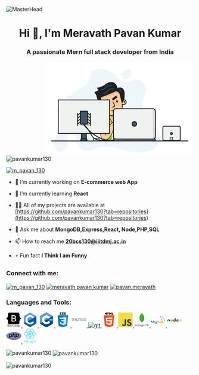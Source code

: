 ![MasterHead](https://www.arkasoftwares.com/blog/wp-content/uploads/2021/01/header_banner-2.jpg)
<h1 align="center">Hi 👋, I'm Meravath Pavan Kumar</h1>
<h3 align="center">A passionate Mern full stack developer from India</h3>
<img src="https://raw.githubusercontent.com/rajpratyush/rajpratyush/master/me_1.gif" alt="Coding"  width="400px" align="right"/>


<p align="left"> <img src="https://komarev.com/ghpvc/?username=pavankumar130&label=Profile%20views&color=0e75b6&style=flat" alt="pavankumar130" /> </p>

<p align="left"> <a href="https://twitter.com/m_pavan_130" target="blank"><img src="https://img.shields.io/twitter/follow/m_pavan_130?logo=twitter&style=for-the-badge" alt="m_pavan_130" /></a> </p>

- 🔭 I’m currently working on **E-commerce web App**

- 🌱 I’m currently learning **React**

- 👨‍💻 All of my projects are available at [https://github.com/pavankumar130?tab=repositories](https://github.com/pavankumar130?tab=repositories)

- 💬 Ask me about **MongoDB,Express,React, Node,PHP,SQL**

- 📫 How to reach me **20bcs130@iiitdmj.ac.in**

- ⚡ Fun fact **I Think I am Funny**

<h3 align="left">Connect with me:</h3>
<p align="left">
<a href="https://twitter.com/m_pavan_130" target="blank"><img align="center" src="https://raw.githubusercontent.com/rahuldkjain/github-profile-readme-generator/master/src/images/icons/Social/twitter.svg" alt="m_pavan_130" height="30" width="40" /></a>
<a href="https://www.linkedin.com/in/meravath-pavan-kumar-4040ba21a/" target="blank"><img align="center" src="https://raw.githubusercontent.com/rahuldkjain/github-profile-readme-generator/master/src/images/icons/Social/linked-in-alt.svg" alt="meravath pavan kumar" height="30" width="40" /></a>
<a href="https://instagram.com/pavan.meravath" target="blank"><img align="center" src="https://raw.githubusercontent.com/rahuldkjain/github-profile-readme-generator/master/src/images/icons/Social/instagram.svg" alt="pavan.meravath" height="30" width="40" /></a>
</p>

<h3 align="left">Languages and Tools:</h3>
<p align="left"> <a href="https://getbootstrap.com" target="_blank" rel="noreferrer"> <img src="https://raw.githubusercontent.com/devicons/devicon/master/icons/bootstrap/bootstrap-plain-wordmark.svg" alt="bootstrap" width="40" height="40"/> </a> <a href="https://www.cprogramming.com/" target="_blank" rel="noreferrer"> <img src="https://raw.githubusercontent.com/devicons/devicon/master/icons/c/c-original.svg" alt="c" width="40" height="40"/> </a> <a href="https://www.w3schools.com/cpp/" target="_blank" rel="noreferrer"> <img src="https://raw.githubusercontent.com/devicons/devicon/master/icons/cplusplus/cplusplus-original.svg" alt="cplusplus" width="40" height="40"/> </a> <a href="https://www.w3schools.com/css/" target="_blank" rel="noreferrer"> <img src="https://raw.githubusercontent.com/devicons/devicon/master/icons/css3/css3-original-wordmark.svg" alt="css3" width="40" height="40"/> </a> <a href="https://expressjs.com" target="_blank" rel="noreferrer"> <img src="https://raw.githubusercontent.com/devicons/devicon/master/icons/express/express-original-wordmark.svg" alt="express" width="40" height="40"/> </a> <a href="https://git-scm.com/" target="_blank" rel="noreferrer"> <img src="https://www.vectorlogo.zone/logos/git-scm/git-scm-icon.svg" alt="git" width="40" height="40"/> </a> <a href="https://www.w3.org/html/" target="_blank" rel="noreferrer"> <img src="https://raw.githubusercontent.com/devicons/devicon/master/icons/html5/html5-original-wordmark.svg" alt="html5" width="40" height="40"/> </a> <a href="https://developer.mozilla.org/en-US/docs/Web/JavaScript" target="_blank" rel="noreferrer"> <img src="https://raw.githubusercontent.com/devicons/devicon/master/icons/javascript/javascript-original.svg" alt="javascript" width="40" height="40"/> </a> <a href="https://www.mongodb.com/" target="_blank" rel="noreferrer"> <img src="https://raw.githubusercontent.com/devicons/devicon/master/icons/mongodb/mongodb-original-wordmark.svg" alt="mongodb" width="40" height="40"/> </a> <a href="https://www.mysql.com/" target="_blank" rel="noreferrer"> <img src="https://raw.githubusercontent.com/devicons/devicon/master/icons/mysql/mysql-original-wordmark.svg" alt="mysql" width="40" height="40"/> </a> <a href="https://nodejs.org" target="_blank" rel="noreferrer"> <img src="https://raw.githubusercontent.com/devicons/devicon/master/icons/nodejs/nodejs-original-wordmark.svg" alt="nodejs" width="40" height="40"/> </a> <a href="https://www.php.net" target="_blank" rel="noreferrer"> <img src="https://raw.githubusercontent.com/devicons/devicon/master/icons/php/php-original.svg" alt="php" width="40" height="40"/> </a> <a href="https://reactjs.org/" target="_blank" rel="noreferrer"> <img src="https://raw.githubusercontent.com/devicons/devicon/master/icons/react/react-original-wordmark.svg" alt="react" width="40" height="40"/> </a> </p>

<p><img align="left" src="https://github-readme-stats.vercel.app/api/top-langs?username=pavankumar130&show_icons=true&locale=en&layout=compact" alt="pavankumar130" /></p>

<p>&nbsp;<img align="center" src="https://github-readme-stats.vercel.app/api?username=pavankumar130&show_icons=true&locale=en" alt="pavankumar130" /></p>

<p><img align="center" src="https://github-readme-streak-stats.herokuapp.com/?user=pavankumar130&" alt="pavankumar130" /></p>
